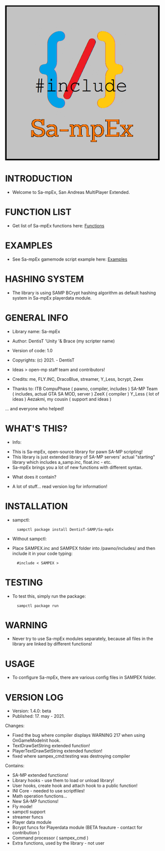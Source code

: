 ![logo](Sa-mpEx_logo.PNG)

INTRODUCTION
================

- Welcome to Sa-mpEx, San Andreas MultiPlayer Extended.

FUNCTION LIST
================

- Get list of Sa-mpEx functions here: 
[Functions](https://github.com/DentisT-SAMP/Sa-mpEx/blob/main/Sa-mpEx.md)

EXAMPLES
============

- See Sa-mpEx gamemode script example here:
[Examples](gamemdoes\Sa-mpEx.pwn)

HASHING SYSTEM
=================

- The library is using SAMP BCrypt hashing algorithm as default
hashing system in Sa-mpEx playerdata module.

GENERAL INFO
================
- Library name: Sa-mpEx

- Author: DentisT 'Unity '& Brace (my scripter name)

- Version of code: 1.0

- Copyrights: (c) 2021. - DentisT

- Ideas > open-mp staff team and contributors!

- Credits: me, FLY.INC, DracoBlue, streamer, Y_Less, bcrypt, Zeex

- Thanks to:
 ITB CompuPhase ( pawno, compiler, includes )
 SA-MP Team ( includes, actual GTA SA MOD, server )
 ZeeX ( compiler )
 Y_Less ( lot of ideas )
 Aezakmi, my cousin ( support and ideas )

 ... and everyone who helped!

WHAT'S THIS?
===============

- Info:
* This is Sa-mpEx, open-source library for pawn SA-MP scripting!
* This library is just extended library of SA-MP servers' actual
"starting" library which includes a_samp.inc, float.inc - etc.
* Sa-mpEx brings you a lot of new functions with different syntax.

- What does it contain?
* A lot of stuff... read version log for information!

INSTALLATION
================

- sampctl:

		sampctl package install DentisT-SAMP/Sa-mpEx

- Without sampctl:
* Place SAMPEX.inc and SAMPEX folder into /pawno/includes/ and
then include it in your code typing:

		#include < SAMPEX >

TESTING
===========

- To test this, simply run the package:

		sampctl package run

WARNING
===========

- Never try to use Sa-mpEx modules separately, because all files in 
the library are linked by different functions!

USAGE
=========

- To configure Sa-mpEx, there are various config files in SAMPEX folder.

VERSION LOG
===============

- Version: 1.4.0: beta
- Published: 17. may - 2021.

Changes:
* Fixed the bug where compiler displays WARNING 217 when using OnGameModeInit hook.
* TextDrawSetString extended function!
* PlayerTextDrawSetString extended function!
* fixed where sampex_cmd:testing was destroying compiler

Contains:
- SA-MP extended functions!
- Library hooks - use them to load or unload library!
- User hooks, create hook and attach hook to a public function!
- INI Core - needed to use scriptfiles!
- Math operation functions...
- New SA-MP functions!
- Fly mode!
- sampctl support
- streamer funcs
- Player data module
- Bcrypt funcs for Playerdata module (BETA feauture - contact for contribution )
- Command processor ( sampex_cmd )
- Extra functions, used by the library - not user
